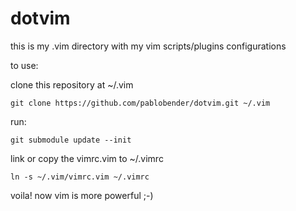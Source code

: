 dotvim
======

this is my .vim directory with my vim scripts/plugins configurations

to use:

clone this repository at ~/.vim

    git clone https://github.com/pablobender/dotvim.git ~/.vim 

run:

    git submodule update --init


link or copy the vimrc.vim to ~/.vimrc

    ln -s ~/.vim/vimrc.vim ~/.vimrc


voila! now vim is more powerful ;-)
